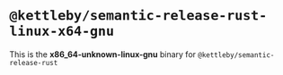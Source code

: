 # `@kettleby/semantic-release-rust-linux-x64-gnu`

This is the **x86_64-unknown-linux-gnu** binary for `@kettleby/semantic-release-rust`
